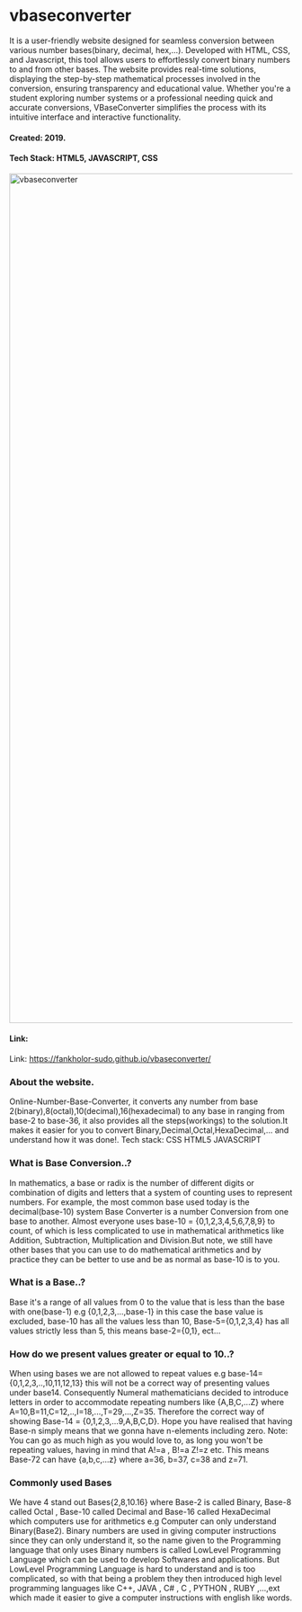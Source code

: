 # vbaseconverter
It is a user-friendly website designed for seamless conversion between various number bases(binary, 
decimal, hex,…). Developed with HTML, CSS, and Javascript, this tool allows users to effortlessly convert 
binary numbers to and from other bases. The website provides real-time solutions, displaying the 
step-by-step mathematical processes involved in the conversion, ensuring transparency and educational value. 
Whether you're a student exploring number systems or a professional needing quick and accurate conversions, 
VBaseConverter simplifies the process with its intuitive interface and interactive functionality.

#### Created:  2019.
#### Tech Stack: HTML5, JAVASCRIPT, CSS


<img width="1512" alt="vbaseconverter" src="https://github.com/Fankholor-sudo/vbaseconverter/assets/54154030/2161322b-ee51-4868-a59f-3621410f66ed">

#### Link: 
Link: https://fankholor-sudo.github.io/vbaseconverter/


### About the website.

Online-Number-Base-Converter, it converts any number from base 2(binary),8(octal),10(decimal),16(hexadecimal)
to any base in ranging from base-2 to base-36, it also provides all the steps(workings) to the solution.It makes it easier
for you to convert Binary,Decimal,Octal,HexaDecimal,... and understand how it was done!.
Tech stack: CSS HTML5 JAVASCRIPT


### What is Base Conversion..?

In mathematics, a base or radix is the number of different digits or combination of digits and letters that a system of
counting uses to represent numbers. For example, the most common base used today is the decimal(base-10) system
Base Converter is a number Conversion from one base to another. Almost everyone uses
base-10 = {0,1,2,3,4,5,6,7,8,9} to count, of which is less complicated to use in mathematical arithmetics
like Addition, Subtraction, Multiplication and Division.But note, we still have other bases that you can use
to do mathematical arithmetics and by practice they can be better to use and be as normal as base-10 is to you.

### What is a Base..?

Base it's a range of all values from 0 to the value that is less than the base with one(base-1)
e.g {0,1,2,3,...,base-1} in this case the base value is excluded, base-10 has all the values less than 10,
Base-5={0,1,2,3,4} has all values strictly less than 5, this means base-2={0,1}, ect...


### How do we present values greater or equal to 10..?

When using bases we are not allowed to repeat values e.g base-14={0,1,2,3,..,10,11,12,13}
this will not be a correct way of presenting values under base14. Consequently Numeral mathematicians
decided to introduce letters in order to accommodate repeating numbers like {A,B,C,...Z} where
A=10,B=11,C=12,..,I=18,...,T=29,...,Z=35. Therefore the correct way of showing
Base-14 = {0,1,2,3,...9,A,B,C,D}. Hope you have realised that having Base-n simply means that we gonna
have n-elements including zero.
Note: You can go as much high as you would love to, as long you won't be repeating values, having in mind that A!=a , B!=a Z!=z etc.
This means Base-72 can have {a,b,c,...z} where a=36, b=37, c=38 and z=71.


### Commonly used Bases

We have 4 stand out Bases{2,8,10.16} where Base-2 is called Binary, Base-8 called Octal ,
Base-10 called Decimal and Base-16 called HexaDecimal which computers use for arithmetics
e.g Computer can only understand Binary(Base2).
Binary numbers are used in giving computer instructions since they can only understand it,
so the name given to the Programming language that only uses Binary numbers is called LowLevel Programming Language
which can be used to develop Softwares and applications.
But LowLevel Programming Language is hard to understand and is too complicated,
so with that being a problem they then introduced high level programming languages like C++, JAVA ,
C# , C , PYTHON , RUBY ,...,ext which made it easier to give a computer instructions with english like words.
